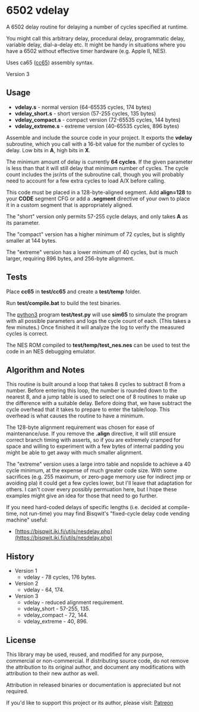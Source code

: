 # 6502 vdelay

A 6502 delay routine for delaying a number of cycles specified at runtime.

You might call this arbitrary delay, procedural delay, programmatic delay, variable delay, dial-a-delay etc.
 It might be handy in situations where you have a 6502 without effective timer hardware (e.g. Apple II, NES).

Uses ca65 ([cc65](https://cc65.github.io/)) assembly syntax.

Version 3

## Usage

* **vdelay.s** - normal version (64-65535 cycles, 174 bytes)
* **vdelay_short.s** - short version (57-255 cycles, 135 bytes)
* **vdelay_compact.s** - compact version (72-65535 cycles, 144 bytes)
* **vdelay_extreme.s** - extreme version (40-65535 cycles, 896 bytes)

Assemble and include the source code in your project. It exports the **vdelay**
 subroutine, which you call with a 16-bit value for the number of cycles to delay.
 Low bits in **A**, high bits in **X**.

The minimum amount of delay is currently **64 cycles**.
 If the given parameter is less than that it will still delay that minimum number of cycles.
 The cycle count includes the jsr/rts of the subroutine call,
 though you will probably need to account for a few extra cycles to load A/X before calling.

This code must be placed in a 128-byte-aligned segment. Add **align=128** to your **CODE** segment CFG
 or add a **.segment** directive of your own to place it in a custom segment that is appropriately aligned.

The "short" version only permits 57-255 cycle delays, and only takes **A** as its
 parameter.

The "compact" version has a higher minimum of 72 cycles, but is slightly smaller at 144 bytes.

The "extreme" version has a lower minimum of 40 cycles, but is much larger, requiring 896 bytes, and 256-byte alignment.

## Tests

Place **cc65** in **test/cc65** and create a **test/temp** folder.

Run **test/compile.bat** to build the test binaries.

The [python3](https://www.python.org/) program **test/test.py** will use **sim65** to simulate the program
 with all possible parameters and logs the cycle count of each.
 (This takes a few minutes.)
 Once finished it will analyze the log to verify the measured cycles is correct.

The NES ROM compiled to **test/temp/test_nes.nes** can be used to test the code
 in an NES debugging emulator.

## Algorithm and Notes

This routine is built around a loop that takes 8 cycles to subtract 8 from a number.
 Before entering this loop, the number is rounded down to the nearest 8, and a jump table is used
 to select one of 8 routines to make up the difference with a suitable delay. Before doing that,
 we have subtract the cycle overhead that it takes to prepare to enter the table/loop.
 This overhead is what causes the routine to have a minimum.

The 128-byte alignment requirement was chosen for ease of maintenance/use.
 If you remove the **.align** directive, it will still ensure correct branch timing with asserts,
 so if you are extremely cramped for space and willing to experiment with a few bytes of internal padding
 you might be able to get away with much smaller alignment.

The "extreme" version uses a large intro table and nopslide to achieve a 40 cycle minimum,
 at the expense of much greater code size. With some sacrifices (e.g. 255 maximum,
 or zero-page memory use for indirect jmp or avoiding pla) it could get a few cycles lower,
 but I'll leave that adaptation for others. I can't cover every possibly permuation here,
 but I hope these examples might give an idea for those that need to go further.

If you need hard-coded delays of specific lengths (i.e. decided at compile-time, not run-time)
 you may find Bisqwit's "fixed-cycle delay code vending machine" useful:

* [https://bisqwit.iki.fi/utils/nesdelay.php](https://bisqwit.iki.fi/utils/nesdelay.php)

## History

* Version 1
  * vdelay - 78 cycles, 176 bytes.
* Version 2
  * vdelay - 64, 174.
* Version 3
  * vdelay - reduced alignment requirement.
  * vdelay_short - 57-255, 135.
  * vdelay_compact - 72, 144.
  * vdelay_extreme - 40, 896.

## License

This library may be used, reused, and modified for any purpose, commercial or non-commercial.
 If distributing source code, do not remove the attribution to its original author,
 and document any modifications with attribution to their new author as well.

Attribution in released binaries or documentation is appreciated but not required.

If you'd like to support this project or its author, please visit:
 [Patreon](https://www.patreon.com/rainwarrior)
